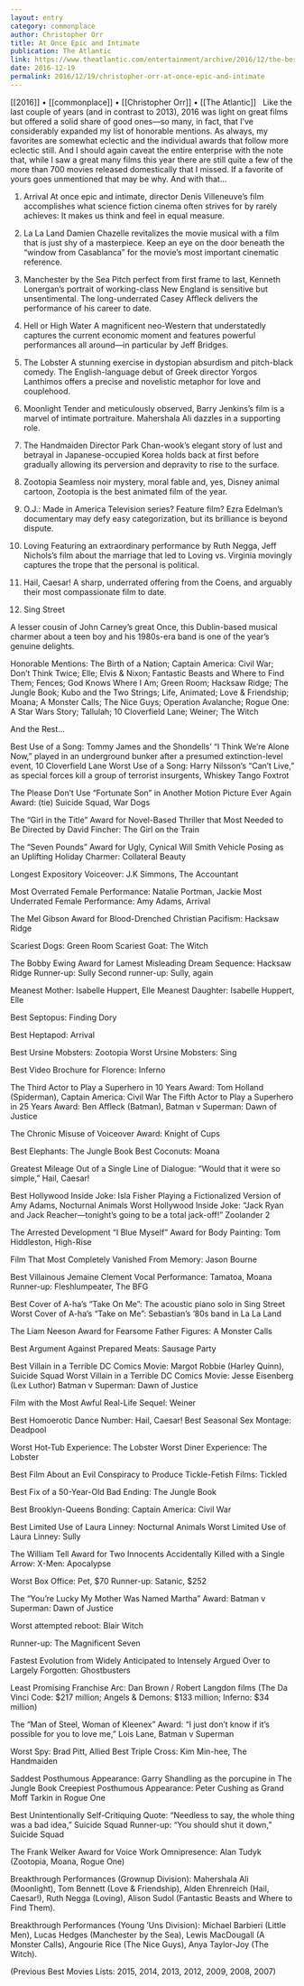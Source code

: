 ```yaml
---
layout: entry
category: commonplace
author: Christopher Orr
title: At Once Epic and Intimate
publication: The Atlantic
link: https://www.theatlantic.com/entertainment/archive/2016/12/the-best-movies-of-2016/511049/
date: 2016-12-19
permalink: 2016/12/19/christopher-orr-at-once-epic-and-intimate
---
```


[[2016]] • [[commonplace]] • [[Christopher Orr]] • [[The Atlantic]]
 
Like the last couple of years (and in contrast to 2013), 2016 was light on great films but offered a solid share of good ones—so many, in fact, that I’ve considerably expanded my list of honorable mentions. As always, my favorites are somewhat eclectic and the individual awards that follow more eclectic still. And I should again caveat the entire enterprise with the note that, while I saw a great many films this year there are still quite a few of the more than 700 movies released domestically that I missed. If a favorite of yours goes unmentioned that may be why. And with that…

1. Arrival
At once epic and intimate, director Denis Villeneuve’s film accomplishes what science fiction cinema often strives for by rarely achieves: It makes us think and feel in equal measure.

2. La La Land
Damien Chazelle revitalizes the movie musical with a film that is just shy of a masterpiece. Keep an eye on the door beneath the “window from Casablanca” for the movie’s most important cinematic reference.

3. Manchester by the Sea
Pitch perfect from first frame to last, Kenneth Lonergan’s portrait of working-class New England is sensitive but unsentimental. The long-underrated Casey Affleck delivers the performance of his career to date.

4. Hell or High Water
A magnificent neo-Western that understatedly captures the current economic moment and features powerful performances all around—in particular by Jeff Bridges.

5. The Lobster
A stunning exercise in dystopian absurdism and pitch-black comedy. The English-language debut of Greek director Yorgos Lanthimos offers a precise and novelistic metaphor for love and couplehood.

6. Moonlight
Tender and meticulously observed, Barry Jenkins’s film is a marvel of intimate portraiture. Mahershala Ali dazzles in a supporting role.

7. The Handmaiden
Director Park Chan-wook’s elegant story of lust and betrayal in Japanese-occupied Korea holds back at first before gradually allowing its perversion and depravity to rise to the surface.

8. Zootopia
Seamless noir mystery, moral fable and, yes, Disney animal cartoon, Zootopia is the best animated film of the year.

9. O.J.: Made in America
Television series? Feature film? Ezra Edelman’s documentary may defy easy categorization, but its brilliance is beyond dispute.

10. Loving
Featuring an extraordinary performance by Ruth Negga, Jeff Nichols’s film about the marriage that led to Loving vs. Virginia movingly captures the trope that the personal is political.

11. Hail, Caesar!
A sharp, underrated offering from the Coens, and arguably their most compassionate film to date.

12. Sing Street

A lesser cousin of John Carney’s great Once, this Dublin-based musical charmer about a teen boy and his 1980s-era band is one of the year’s genuine delights.


Honorable Mentions:
The Birth of a Nation; Captain America: Civil War; Don’t Think Twice; Elle; Elvis & Nixon; Fantastic Beasts and Where to Find Them; Fences; God Knows Where I Am; Green Room; Hacksaw Ridge; The Jungle Book; Kubo and the Two Strings; Life, Animated; Love & Friendship; Moana; A Monster Calls; The Nice Guys; Operation Avalanche; Rogue One: A Star Wars Story; Tallulah; 10 Cloverfield Lane; Weiner; The Witch


And the Rest…

Best Use of a Song: Tommy James and the Shondells’ “I Think We’re Alone Now,” played in an underground bunker after a presumed extinction-level event, 10 Cloverfield Lane
Worst Use of a Song: Harry Nilsson’s “Can’t Live,” as special forces kill a group of terrorist insurgents, Whiskey Tango Foxtrot

The Please Don’t Use “Fortunate Son” in Another Motion Picture Ever Again Award: (tie) Suicide Squad, War Dogs

The “Girl in the Title” Award for Novel-Based Thriller that Most Needed to Be Directed by David Fincher: The Girl on the Train

The “Seven Pounds” Award for Ugly, Cynical Will Smith Vehicle Posing as an Uplifting Holiday Charmer: Collateral Beauty

Longest Expository Voiceover: J.K Simmons, The Accountant

Most Overrated Female Performance: Natalie Portman, Jackie
Most Underrated Female Performance: Amy Adams, Arrival

The Mel Gibson Award for Blood-Drenched Christian Pacifism: Hacksaw Ridge

Scariest Dogs: Green Room
Scariest Goat: The Witch

The Bobby Ewing Award for Lamest Misleading Dream Sequence: Hacksaw Ridge
Runner-up: Sully
Second runner-up: Sully, again

Meanest Mother: Isabelle Huppert, Elle
Meanest Daughter: Isabelle Huppert, Elle

Best Septopus: Finding Dory

Best Heptapod: Arrival

Best Ursine Mobsters: Zootopia
Worst Ursine Mobsters: Sing 

Best Video Brochure for Florence: Inferno

The Third Actor to Play a Superhero in 10 Years Award: Tom Holland (Spiderman), Captain America: Civil War
The Fifth Actor to Play a Superhero in 25 Years Award: Ben Affleck (Batman), Batman v Superman: Dawn of Justice

The Chronic Misuse of Voiceover Award: Knight of Cups

Best Elephants: The Jungle Book
Best Coconuts: Moana

Greatest Mileage Out of a Single Line of Dialogue: “Would that it were so simple,” Hail, Caesar!

Best Hollywood Inside Joke: Isla Fisher Playing a Fictionalized Version of Amy Adams, Nocturnal Animals
Worst Hollywood Inside Joke: “Jack Ryan and Jack Reacher—tonight’s going to be a total jack-off!” Zoolander 2

The Arrested Development “I Blue Myself” Award for Body Painting: Tom Hiddleston, High-Rise

Film That Most Completely Vanished From Memory: Jason Bourne

Best Villainous Jemaine Clement Vocal Performance: Tamatoa, Moana
Runner-up: Fleshlumpeater, The BFG

Best Cover of A-ha’s “Take On Me”: The acoustic piano solo in Sing Street
Worst Cover of A-ha’s “Take on Me”: Sebastian’s ’80s band in La La Land

The Liam Neeson Award for Fearsome Father Figures: A Monster Calls

Best Argument Against Prepared Meats: Sausage Party

Best Villain in a Terrible DC Comics Movie: Margot Robbie (Harley Quinn), Suicide Squad
Worst Villain in a Terrible DC Comics Movie: Jesse Eisenberg (Lex Luthor) Batman v Superman: Dawn of Justice

Film with the Most Awful Real-Life Sequel: Weiner 

Best Homoerotic Dance Number: Hail, Caesar!
Best Seasonal Sex Montage: Deadpool

Worst Hot-Tub Experience: The Lobster
Worst Diner Experience: The Lobster

Best Film About an Evil Conspiracy to Produce Tickle-Fetish Films: Tickled

Best Fix of a 50-Year-Old Bad Ending: The Jungle Book

Best Brooklyn-Queens Bonding: Captain America: Civil War

Best Limited Use of Laura Linney: Nocturnal Animals
Worst Limited Use of Laura Linney: Sully

The William Tell Award for Two Innocents Accidentally Killed with a Single Arrow: X-Men: Apocalypse

Worst Box Office: Pet, $70
Runner-up: Satanic, $252

The “You’re Lucky My Mother Was Named Martha” Award: Batman v Superman: Dawn of Justice

Worst attempted reboot: Blair Witch

Runner-up: The Magnificent Seven

Fastest Evolution from Widely Anticipated to Intensely Argued Over to Largely Forgotten: Ghostbusters

Least Promising Franchise Arc: Dan Brown / Robert Langdon films (The Da Vinci Code: $217 million; Angels & Demons: $133 million; Inferno: $34 million)

The “Man of Steel, Woman of Kleenex” Award: “I just don’t know if it’s possible for you to love me,” Lois Lane, Batman v Superman

Worst Spy: Brad Pitt, Allied
Best Triple Cross: Kim Min-hee, The Handmaiden

Saddest Posthumous Appearance: Garry Shandling as the porcupine in The Jungle Book
Creepiest Posthumous Appearance: Peter Cushing as Grand Moff Tarkin in Rogue One

Best Unintentionally Self-Critiquing Quote: “Needless to say, the whole thing was a bad idea,” Suicide Squad
Runner-up: “You should shut it down,” Suicide Squad

The Frank Welker Award for Voice Work Omnipresence: Alan Tudyk (Zootopia, Moana, Rogue One)

Breakthrough Performances (Grownup Division): Mahershala Ali (Moonlight), Tom Bennett (Love & Friendship), Alden Ehrenreich (Hail, Caesar!), Ruth Negga (Loving), Alison Sudol (Fantastic Beasts and Where to Find Them).

Breakthrough Performances (Young ’Uns Division): Michael Barbieri (Little Men), Lucas Hedges (Manchester by the Sea), Lewis MacDougall (A Monster Calls), Angourie Rice (The Nice Guys), Anya Taylor-Joy (The Witch).

(Previous Best Movies Lists: 2015, 2014, 2013, 2012, 2009, 2008, 2007)